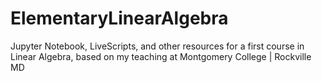 # ElementaryLinearAlgebra
Jupyter Notebook, LiveScripts, and other resources for a first course in Linear Algebra, based on my teaching at Montgomery College | Rockville MD

